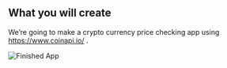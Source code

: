 




## What you will create

We’re going to make a crypto currency price checking app using https://www.coinapi.io/ .

![Finished App](https://github.com/londonappbrewery/Images/blob/master/bitcoin-flutter-demo.gif)
